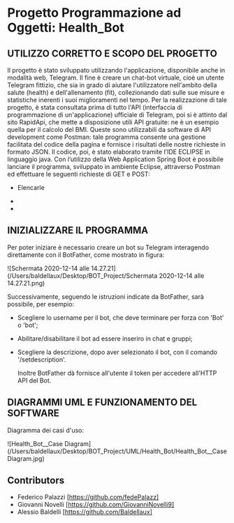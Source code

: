 # Progetto Programmazione ad Oggetti: Health_Bot

## UTILIZZO CORRETTO E SCOPO DEL PROGETTO

Il progetto è stato sviluppato utilizzando l'applicazione, disponibile anche in modalità web, Telegram. 
Il fine è creare un chat-bot virtuale, cioè un utente Telegram fittizio, che sia in grado di aiutare l'utilizzatore nell'ambito della salute (health) e dell'allenamento (fit), collezionando dati sulle sue misure e statistiche inerenti i suoi miglioramenti nel tempo. 
Per la realizzazione di tale progetto, è stata consultata prima di tutto l'API (interfaccia di programmazione di un'applicazione) ufficiale di Telegram, poi si è attinto dal sito RapidApi, che mette a disposizione utili API gratuite: ne è un esempio quella per il calcolo del BMI. Queste sono utilizzabili da software di API development come Postman: tale programma consente una gestione facilitata del codice della pagina e fornisce i risultati delle nostre richieste in formato JSON.
Il codice, poi, è stato elaborato tramite l’IDE ECLIPSE in linguaggio java. Con l’utilizzo della Web Application Spring Boot è possibile lanciare il programma, sviluppato in ambiente Eclipse, attraverso Postman ed effettuare le seguenti richieste di GET e POST:

- Elencarle

-

-

## INIZIALIZZARE IL PROGRAMMA

Per poter iniziare è necessario creare un bot su Telegram interagendo direttamente con il BotFather, come mostrato in figura:

![Schermata 2020-12-14 alle 14.27.21](/Users/baldellaux/Desktop/BOT_Project/Schermata 2020-12-14 alle 14.27.21.png)

Successivamente, seguendo le istruzioni indicate da BotFather, sarà possibile, per esempio:

- Scegliere lo username per il bot, che deve terminare per forza con 'Bot' o 'bot';

- Abilitare/disabilitare il bot ad essere inseriro in chat e gruppi;

- Scegliere la descrizione, dopo aver selezionato il bot, con il comando '/setdescription'.

  Inoltre BotFather dà fornisce all'utente il token per accedere all'HTTP API del Bot.

## DIAGRAMMI UML E FUNZIONAMENTO DEL SOFTWARE

Diagramma dei casi d'uso:

![Health_Bot__Case Diagram](/Users/baldellaux/Desktop/BOT_Project/UML/Health_Bot/Health_Bot__Case Diagram.jpg)



## Contributors

- Federico Palazzi [https://github.com/fedePalazz]
- Giovanni Novelli [https://github.com/GiovanniNovelli9] 
- Alessio Baldelli [https://github.com/Baldellaux]

